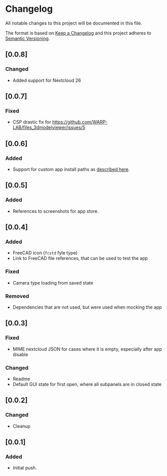 # Changelog

All notable changes to this project will be documented in this file.

The format is based on [Keep a Changelog](https://keepachangelog.com/en/1.0.0/) and this project adheres to [Semantic Versioning](https://semver.org/spec/v2.0.0.html).

## [0.0.8]

### Changed

- Added support for Nextcloud 26

## [0.0.7]

### Fixed

- CSP drastic fix for <https://github.com/WARP-LAB/files_3dmodelviewer/issues/5>

## [0.0.6]

### Added

- Support for custom app install paths as [described here](https://docs.nextcloud.com/server/latest/admin_manual/apps_management.html#using-custom-app-directories).

## [0.0.5]

### Added

- References to screenshots for app store.

## [0.0.4]

### Added

- FreeCAD icon (`fcstd` fyle type)
- Link to FreeCAD file references, that can be used to test the app

### Fixed

- Camera type loading from saved state

### Removed

- Dependencies that are not used, but were used when mocking the app

## [0.0.3]

### Fixed

- MIME nextcloud JSON for cases where it is empty, especially after app disable

### Changed

- Readme
- Default GUI state for first open, where all subpanels are in closed state

## [0.0.2]

### Changed

- Cleanup

## [0.0.1]

### Added

- Initial push.
